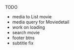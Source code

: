 TODO

- media to List movie
- media query for Moviedetail
- work on loading
- search movie
- footer btns
- subtitle fix